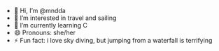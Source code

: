 - 👋 Hi, I’m @mndda
- 👀 I’m interested in travel and sailing
- 🌱 I’m currently learning C
- 😄 Pronouns: she/her
- ⚡ Fun fact: i love sky diving, but jumping from a waterfall is terrifying

<!---
mndda/mndda is a ✨ special ✨ repository because its `README.md` (this file) appears on your GitHub profile.
You can click the Preview link to take a look at your changes.
--->
